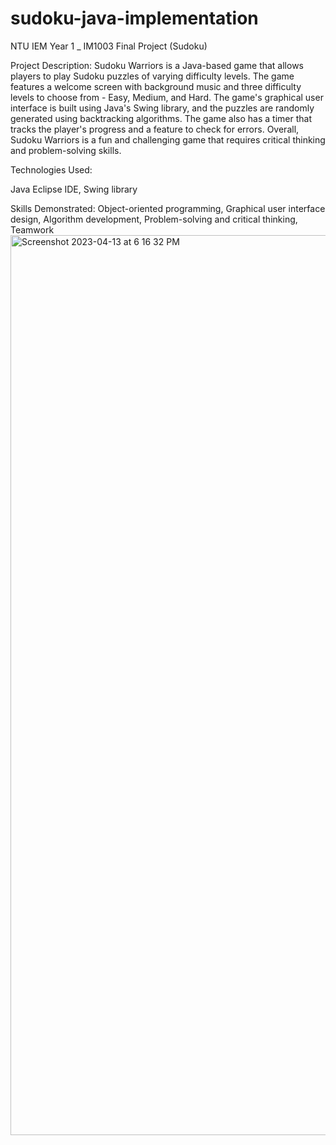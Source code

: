 # sudoku-java-implementation

NTU IEM Year 1 _ IM1003 Final Project (Sudoku)

Project Description:
Sudoku Warriors is a Java-based game that allows players to play Sudoku puzzles of varying difficulty levels. The game features a welcome screen with background music and three difficulty levels to choose from - Easy, Medium, and Hard. The game's graphical user interface is built using Java's Swing library, and the puzzles are randomly generated using backtracking algorithms. The game also has a timer that tracks the player's progress and a feature to check for errors. Overall, Sudoku Warriors is a fun and challenging game that requires critical thinking and problem-solving skills.

Technologies Used:

Java
Eclipse IDE, Swing library

Skills Demonstrated:
Object-oriented programming, Graphical user interface design, Algorithm development, Problem-solving and critical thinking, Teamwork
<img width="1440" alt="Screenshot 2023-04-13 at 6 16 32 PM" src="https://user-images.githubusercontent.com/129711775/231948184-c61f1c8a-fa57-4196-a4b6-69817050942b.png">
